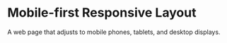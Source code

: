 # Mobile-first Responsive Layout

A web page that adjusts to mobile phones, tablets, and desktop displays.
